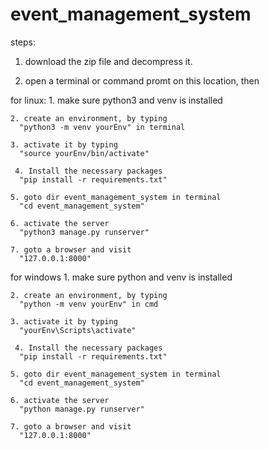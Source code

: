 # event_management_system

steps:

1. download the zip file and decompress it.

2. open a terminal or command promt on this location, then

  for linux:
    1. make sure python3 and venv is installed
    
    2. create an environment, by typing 
      "python3 -m venv yourEnv" in terminal
      
    3. activate it by typing 
      "source yourEnv/bin/activate"
      
     4. Install the necessary packages
      "pip install -r requirements.txt"
    
    5. goto dir event_management_system in terminal
      "cd event_management_system"
      
    6. activate the server
      "python3 manage.py runserver"
      
    7. goto a browser and visit
      "127.0.0.1:8000"
      
      
   for windows
    1. make sure python and venv is installed
    
    2. create an environment, by typing 
      "python -m venv yourEnv" in cmd
      
    3. activate it by typing 
      "yourEnv\Scripts\activate"
      
     4. Install the necessary packages
      "pip install -r requirements.txt"
    
    5. goto dir event_management_system in terminal
      "cd event_management_system"
      
    6. activate the server
      "python manage.py runserver"
      
    7. goto a browser and visit
      "127.0.0.1:8000"
